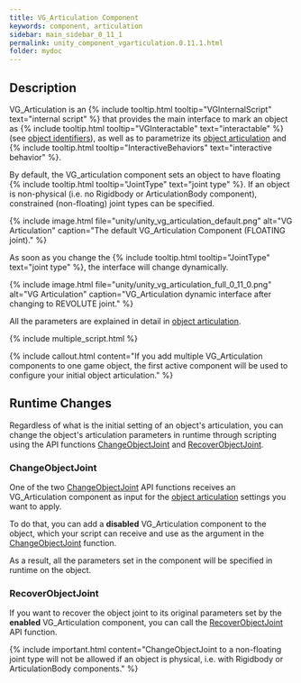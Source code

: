 ```yaml
---
title: VG_Articulation Component
keywords: component, articulation
sidebar: main_sidebar_0_11_1
permalink: unity_component_vgarticulation.0.11.1.html
folder: mydoc
---
```


## Description

VG_Articulation is an {% include tooltip.html tooltip="VGInternalScript" text="internal script" %} that provides the main interface to mark an object as {% include tooltip.html tooltip="VGInteractable" text="interactable" %} (see [object identifiers](unity_get_started_objects.0.11.1.html#customizing-layers-and-component-names)), as well as to parametrize its [object articulation](object_articulation.0.11.1.html#object-articulation) and {% include tooltip.html tooltip="InteractiveBehaviors" text="interactive behavior" %}. 

By default, the VG_articulation component sets an object to have floating {% include tooltip.html tooltip="JointType" text="joint type" %}. If an object is non-physical (i.e. no Rigidbody or ArticulationBody component), constrained (non-floating) joint types can be specified. 

{% include image.html file="unity/unity_vg_articulation_default.png" alt="VG Articulation" caption="The default VG_Articulation Component (FLOATING joint)." %}

As soon as you change the {% include tooltip.html tooltip="JointType" text="joint type" %}, the interface will change dynamically.

{% include image.html file="unity/unity_vg_articulation_full_0_11_0.png" alt="VG Articulation" caption="VG_Articulation dynamic interface after changing to REVOLUTE joint." %}

All the parameters are explained in detail in [object articulation](object_articulation.0.11.1.html#object-articulation).

{% include multiple_script.html %}

{% include callout.html content="If you add multiple VG_Articulation components to one game object, the first active component will be used to configure your initial object articulation." %}

## Runtime Changes

Regardless of what is the initial setting of an object's articulation, you can change the object's articulation parameters in runtime 
through scripting using the API functions [ChangeObjectJoint](virtualgrasp_unityapi.0.11.1.html#changeobjectjoint) 
and [RecoverObjectJoint](virtualgrasp_unityapi.0.11.1.html#recoverobjectjoint).

### ChangeObjectJoint

One of the two [ChangeObjectJoint](virtualgrasp_unityapi.0.11.1.html#changeobjectjoint) API functions receives an VG_Articulation component as input for the [object articulation](object_articulation.0.11.1.html#object-articulation) settings you want to apply.

To do that, you can add a **disabled** VG_Articulation component to the object, which your script can receive and use as the argument in the [ChangeObjectJoint](virtualgrasp_unityapi.0.11.1.html#changeobjectjoint) function.

As a result, all the parameters set in the component will be specified in runtime on the object. 

### RecoverObjectJoint

If you want to recover the object joint to its original parameters set by the **enabled** VG_Articulation component, you can call the [RecoverObjectJoint](virtualgrasp_unityapi.0.11.1.html#recoverobjectjoint) API function.

{% include important.html content="ChangeObjectJoint to a non-floating joint type will not be allowed if an object is physical, i.e. with Rigidbody or ArticulationBody components." %}
